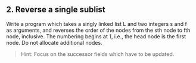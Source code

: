 ## 2. Reverse a single sublist

Write a program which takes a singly linked list L and two integers s and f as arguments, and reverses the order of the nodes from the sth node to fth node, inclusive. The numbering begins at 1, i.e., the head node is the first node. Do not allocate additional nodes.

> Hint: Focus on the successor fields which have to be updated.
